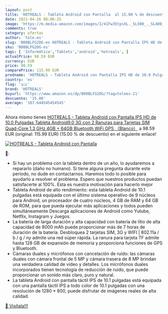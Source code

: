 ```yaml
---
layout: post
title: 'HOTREALS - Tableta Android con Pantalla  al 15.00 % de descuento'
date: 2021-04-26 00:06:25
image: 'https://m.media-amazon.com/images/I/41Fw35tpsXL._SL500_._SL400_.jpg'
comments: true
category: ofertas
author: 'tole.es'
slug: 'B08BLFG2DG-es HOTREALS - Tableta Android con Pantalla IPS HD de 10.0...'
sku: 'B08BLFG2DG-es'
tags: [ 'Informática','Tablets','android','hotreals', ]
actualPrice: 98.59 EUR
currency: EUR
price: 98.59
comparePrice: 115.99 EUR
prodname: 'HOTREALS - Tableta Android con Pantalla IPS HD de 10.0 Pulgadas  Tableta Android9.0 3G con 2 Ranuras para Tarjetas SIM  Quad-Core  1.3 GHz  4GB + 64GB  Bluetooth  WiFi  GPS  （Blanco）'
country: 'es'
flag: '🇪🇸'
brand: 'HOTREALS'
buyurl: 'https://www.amazon.es/dp/B08BLFG2DG/?tag=tolees-21'
descuento: '15.00'
average: '107.644545454545'
---
```


Ahora mismo tienes [HOTREALS - Tableta Android con Pantalla IPS HD de 10.0 Pulgadas  Tableta Android9.0 3G con 2 Ranuras para Tarjetas SIM  Quad-Core  1.3 GHz  4GB + 64GB  Bluetooth  WiFi  GPS  （Blanco）](https://www.amazon.es/dp/B08BLFG2DG/?tag=tolees-21) a 98.59 EUR (original: 115.99 EUR) (15.00 %  de descuento) en el siguiente enlace!

[![HOTREALS - Tableta Android con Pantalla ](https://m.media-amazon.com/images/I/41Fw35tpsXL._SL500_._SL400_.jpg)](https://www.amazon.es/dp/B08BLFG2DG/?tag=tolees-21)

🔎:

- Si hay un problema con la tableta dentro de un año, lo ayudaremos a repararlo (daño no humano). Si tiene alguna pregunta durante este período, no dude en contactarnos. Haremos todo lo posible para ayudarlo a resolver el problema. Espero que nuestros productos puedan satisfacerte al 100%. Esta es nuestra motivación para hacerlo mejor
- Tableta Android de alto rendimiento: esta tableta Android de 10.1 pulgadas está equipada con el último sistema operativo de 9 núcleos para Android, un procesador de cuatro núcleos, 4 GB de RAM y 64 GB de ROM, para que pueda ejecutar más aplicaciones y todos pueden simultáneamente Descarga aplicaciones de Android como Yutube, Netflix, Instagram y Juegos.
- La batería de larga duración y alta capacidad con batería de litio de alta capacidad de 8000 mAh puede proporcionar más de 7 horas de duración de la batería. Desbloquea 2 tarjetas SIM, 3G y WIFI | 802.11a / b / g / ny admite una red súper rápida. La ranura para tarjeta TF admite hasta 128 GB de expansión de memoria y proporciona funciones de GPS y Bluetooth.
- Cámaras duales y micrófonos con cancelación de ruido: las cámaras duales con cámara frontal de 5 MP y cámara trasera de 8 MP brindan una verdadera calidad de video y detalles. Los micrófonos duales incorporados tienen tecnología de reducción de ruido, que puede proporcionar un sonido más claro, puro y natural.
- La tableta Android con pantalla táctil IPS de 10.1 pulgadas está equipada con una pantalla táctil IPS a todo color de 10.1 pulgadas con una resolución de 1280 * 800, puede disfrutar de imágenes reales de alta calidad.

[🛒 Visítala!!!](https://www.amazon.es/dp/B08BLFG2DG/?tag=tolees-21)
